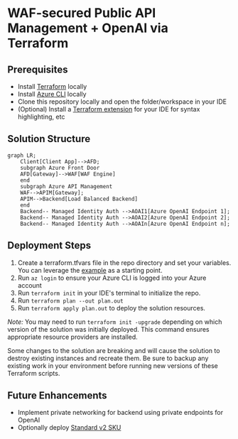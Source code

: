 # WAF-secured Public API Management + OpenAI via Terraform

## Prerequisites
- Install [Terraform](https://developer.hashicorp.com/terraform/install) locally
- Install [Azure CLI](https://learn.microsoft.com/en-us/cli/azure/install-azure-cli-windows?tabs=azure-cli) locally
- Clone this repository locally and open the folder/workspace in your IDE
- (Optional) Install a [Terraform extension](https://marketplace.visualstudio.com/items?itemName=HashiCorp.terraform) for your IDE for syntax highlighting, etc

## Solution Structure

```mermaid
graph LR;
    Client[Client App]-->AFD;
    subgraph Azure Front Door
    AFD[Gateway]-->WAF[WAF Engine]
    end
    subgraph Azure API Management
    WAF-->APIM[Gateway];
    APIM-->Backend[Load Balanced Backend]
    end
    Backend-- Managed Identity Auth -->AOAI1[Azure OpenAI Endpoint 1];
    Backend-- Managed Identity Auth -->AOAI2[Azure OpenAI Endpoint 2];
    Backend-- Managed Identity Auth -->AOAIn[Azure OpenAI Endpoint n];
```

## Deployment Steps

1. Create a terraform.tfvars file in the repo directory and set your variables.  You can leverage the [example](/assets/example.tfvars.txt) as a starting point.
2. Run `az login` to ensure your Azure CLI is logged into your Azure account
3. Run `terraform init` in your IDE's terminal to initialize the repo.
4. Run `terraform plan --out plan.out`
5. Run `terraform apply plan.out` to deploy the solution resources.

_Note:_ You may need to run `terraform init -upgrade` depending on which version of the solution was initially deployed.  This command ensures appropriate resource providers are installed.

Some changes to the solution are breaking and will cause the solution to destroy existing instances and recreate them.  Be sure to backup any existing work in your environment before running new versions of these Terraform scripts.

## Future Enhancements
- Implement private networking for backend using private endpoints for OpenAI
- Optionally deploy [Standard v2 SKU](https://learn.microsoft.com/en-us/azure/api-management/v2-service-tiers-overview)